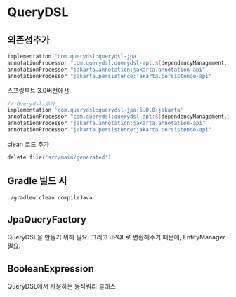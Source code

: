 # QueryDSL

## 의존성추가
~~~groovy
implementation 'com.querydsl:querydsl-jpa'
annotationProcessor "com.querydsl:querydsl-apt:${dependencyManagement.importedProperties['querydsl.version']}:jpa"
annotationProcessor "jakarta.annotation:jakarta.annotation-api"
annotationProcessor "jakarta.persistence:jakarta.persistence-api"
~~~

스프링부트 3.0버전에선
~~~groovy
// Querydsl 추가
implementation 'com.querydsl:querydsl-jpa:5.0.0:jakarta'
annotationProcessor "com.querydsl:querydsl-apt:${dependencyManagement.importedProperties['querydsl.version']}:jakarta"
annotationProcessor "jakarta.annotation:jakarta.annotation-api"
annotationProcessor "jakarta.persistence:jakarta.persistence-api"
~~~

clean 코드 추가
~~~groovy
delete file('src/main/generated')
~~~

## Gradle 빌드 시
~~~sh
./gradlew clean compileJava
~~~

## JpaQueryFactory
QueryDSL을 만들기 위해 필요.
그리고 JPQL로 변환해주기 때문에, EntityManager 필요.

## BooleanExpression

QueryDSL에서 사용하는 동적쿼리 클래스